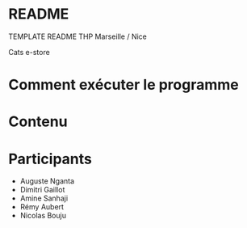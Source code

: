 README
======

TEMPLATE README
THP Marseille / Nice

Cats e-store

Comment exécuter le programme
=============

Contenu
======

Participants 
==========

 * Auguste Nganta
 * Dimitri Gaillot
 * Amine Sanhaji
 * Rémy Aubert
 * Nicolas Bouju

